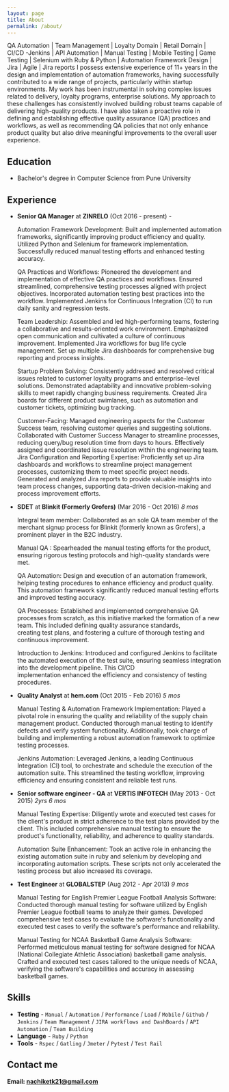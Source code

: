 ```yaml
---
layout: page
title: About
permalink: /about/
---
```


QA Automation | Team Management | Loyalty Domain | Retail Domain | CI/CD -Jenkins | API Automation | Manual Testing | Mobile Testing | Game Testing | Selenium with Ruby & Python | Automation Framework Design | Jira | Agile | Jira reports
I possess extensive experience of 11+ years in the design and implementation of automation frameworks, having successfully contributed to a wide range of projects, particularly within startup environments. My work has been instrumental in solving complex issues related to delivery, loyalty programs, enterprise solutions. 
My approach to these challenges has consistently involved building robust teams capable of delivering high-quality products. I have also taken a proactive role in defining and establishing effective quality assurance (QA) practices and workflows, as well as recommending QA policies that not only enhance product quality but also drive meaningful improvements to the overall user experience.

## Education

* Bachelor's degree in Computer Science from Pune University

## Experience

* **Senior QA Manager** at **ZINRELO** (Oct 2016 - present) _-_

	 Automation Framework Development: Built and implemented automation frameworks, significantly improving product efficiency and quality.
	 Utilized Python and Selenium for framework implementation.
	 Successfully reduced manual testing efforts and enhanced testing accuracy.

	 QA Practices and Workflows: Pioneered the development and implementation of effective QA practices and workflows.
	 Ensured streamlined, comprehensive testing processes aligned with project objectives.
	 Incorporated automation testing best practices into the workflow.
	 Implemented Jenkins for Continuous Integration (CI) to run daily sanity and regression tests.

	 Team Leadership: Assembled and led high-performing teams, fostering a collaborative and results-oriented work environment.
	 Emphasized open communication and cultivated a culture of continuous improvement.
	 Implemented Jira workflows for bug life cycle management.
	 Set up multiple Jira dashboards for comprehensive bug reporting and process insights.

	 Startup Problem Solving: Consistently addressed and resolved critical issues related to customer loyalty programs and enterprise-level solutions.
	 Demonstrated adaptability and innovative problem-solving skills to meet rapidly changing business requirements.
	 Created Jira boards for different product swimlanes, such as automation and customer tickets, optimizing bug tracking.

	 Customer-Facing: Managed engineering aspects for the Customer Success team, resolving customer queries and suggesting solutions.
	 Collaborated with Customer Success Manager to streamline processes, reducing query/bug resolution time from days to hours.
	 Effectively assigned and coordinated issue resolution within the engineering team.
	 Jira Configuration and Reporting Expertise: Proficiently set up Jira dashboards and workflows to streamline project management processes, customizing them to meet specific project needs.  		 
     Generated and analyzed Jira reports to provide valuable insights into team process changes, supporting data-driven decision-making and process improvement efforts.


* **SDET** at **Blinkit (Formerly Grofers)** (Mar 2016 - Oct 2016) _8 mos_

	 Integral team member: Collaborated as an sole QA team member of the merchant signup process for Blinkit (formerly known as Grofers), a prominent player in the B2C industry.

	 Manual QA : Spearheaded the manual testing efforts for the product, ensuring rigorous testing protocols and high-quality standards were met.

	 QA Automation: Design and execution of an automation framework, helping testing procedures to enhance efficiency and product quality. This automation framework significantly reduced manual testing 	 efforts and improved testing accuracy.

	 QA Processes: Established and implemented comprehensive QA processes from scratch, as this initiative marked the formation of a new team. This included defining quality assurance standards, 		 
     creating test plans, and fostering a culture of thorough testing and continuous improvement.

	 Introduction to Jenkins: Introduced and configured Jenkins to facilitate the automated execution of the test suite, ensuring seamless integration into the development pipeline. This CI/CD 	 
     implementation enhanced the efficiency and consistency of testing procedures.

* **Quality Analyst** at **hem.com** (Oct 2015 - Feb 2016) _5 mos_
  
	 Manual Testing & Automation Framework Implementation: Played a pivotal role in ensuring the quality and reliability of the supply chain management product. Conducted thorough manual testing to 		 identify defects and verify system functionality. Additionally, took charge of building and implementing a robust automation framework to optimize testing processes.

	 Jenkins Automation: Leveraged Jenkins, a leading Continuous Integration (CI) tool, to orchestrate and schedule the execution of the automation suite. 
     This streamlined the testing workflow, improving 
	 efficiency and ensuring consistent and reliable test runs.

* **Senior software engineer - QA** at **VERTIS INFOTECH** (May 2013 - Oct 2015) _2yrs 6 mos_

     Manual Testing Expertise: Diligently wrote and executed test cases for the client's product in strict adherence to the test plans provided by the client.
     This included comprehensive manual testing to 
     ensure the product's functionality, reliability, and adherence to quality standards.

     Automation Suite Enhancement: Took an active role in enhancing the existing automation suite in ruby and selenium by developing and incorporating automation scripts. 
     These scripts not only accelerated the testing process but also increased its coverage.

* **Test Engineer** at **GLOBALSTEP** (Aug 2012 - Apr 2013) _9 mos_

     Manual Testing for English Premier League Football Analysis Software: Conducted thorough manual testing for software utilized by English Premier League football teams to analyze their games.
     Developed comprehensive test cases to evaluate the software's functionality and executed test cases to verify the software's performance and reliability.

     Manual Testing for NCAA Basketball Game Analysis Software: Performed meticulous manual testing for software designed for NCAA (National Collegiate Athletic Association) basketball game analysis.
     Crafted and executed test cases tailored to the unique needs of NCAA, verifying the software's capabilities and accuracy in assessing basketball games.

## Skills

* **Testing** - `Manual` / `Automation` / `Performance` / `Load` / `Mobile` / `Github` / `Jenkins` / `Team Management` / `JIRA workflows and DashBoards` / `API Automation` / `Team Building` 
* **Language** - `Ruby` / `Python`
* **Tools** - `Rspec` / `Gatling` / `Jmeter` / `Pytest` / `Test Rail`


## Contact me

**Email: [nachiketk21@gmail.com](mailto:nachiketk21@gmail.com)**
